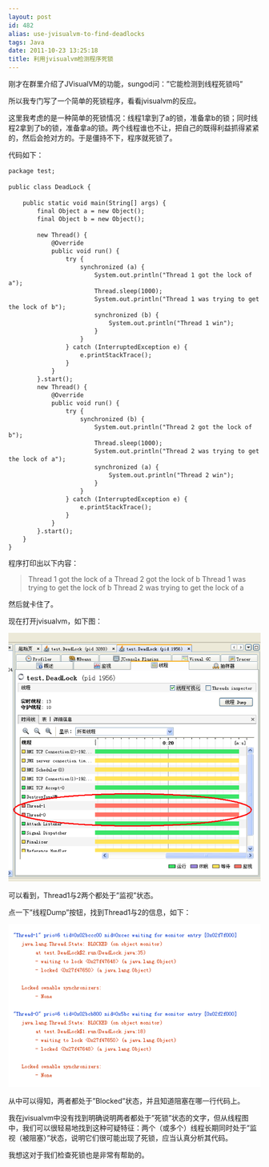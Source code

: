 ```yaml
---
layout: post
id: 482
alias: use-jvisualvm-to-find-deadlocks
tags: Java
date: 2011-10-23 13:25:18
title: 利用jvisualvm检测程序死锁
---
```


刚才在群里介绍了JVisualVM的功能，sungod问：&#8221;它能检测到线程死锁吗&#8221;

所以我专门写了一个简单的死锁程序，看看jvisualvm的反应。

这里我考虑的是一种简单的死锁情况：线程1拿到了a的锁，准备拿b的锁；同时线程2拿到了b的锁，准备拿a的锁。两个线程谁也不让，把自己的既得利益抓得紧紧的，然后会抢对方的。于是僵持不下，程序就死锁了。

 <span id="more-482"></span>
<p>代码如下：

```
package test;

public class DeadLock {

    public static void main(String[] args) {
        final Object a = new Object();
        final Object b = new Object();

        new Thread() {
            @Override
            public void run() {
                try {
                    synchronized (a) {
                        System.out.println("Thread 1 got the lock of a");
                        Thread.sleep(1000);
                        System.out.println("Thread 1 was trying to get the lock of b");
                        synchronized (b) {
                            System.out.println("Thread 1 win");
                        }
                    }
                } catch (InterruptedException e) {
                    e.printStackTrace();
                }
            }
        }.start();
        new Thread() {
            @Override
            public void run() {
                try {
                    synchronized (b) {
                        System.out.println("Thread 2 got the lock of b");
                        Thread.sleep(1000);
                        System.out.println("Thread 2 was trying to get the lock of a");
                        synchronized (a) {
                            System.out.println("Thread 2 win");
                        }
                    }
                } catch (InterruptedException e) {
                    e.printStackTrace();
                }
            }
        }.start();
    }
}
```

程序打印出以下内容：

> Thread 1 got the lock of a 
> Thread 2 got the lock of b 
> Thread 1 was trying to get the lock of b 
> Thread 2 was trying to get the lock of a

然后就卡住了。

现在打开jvisualvm，如下图：

![](/user_images/482-0.png)

可以看到，Thread1与2两个都处于&#8221;监视&#8221;状态。

点一下&#8221;线程Dump&#8221;按钮，找到Thread1与2的信息，如下：

![](/user_images/482-1.png)

从中可以得知，两者都处于&#8221;Blocked&#8221;状态，并且知道阻塞在哪一行代码上。

我在jvisualvm中没有找到明确说明两者都处于&#8221;死锁&#8221;状态的文字，但从线程图中，我们可以很轻易地找到这种可疑特征：两个（或多个）线程长期同时处于&#8221;监视（被阻塞）&#8221;状态，说明它们很可能出现了死锁，应当认真分析其代码。

我想这对于我们检查死锁也是非常有帮助的。
